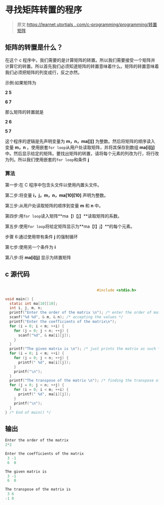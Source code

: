 # 寻找矩阵转置的程序

> 原文:[https://learnet utortials . com/c-programming/programming/转置矩阵](https://learnetutorials.com/c-programming/programs/transpose-of-matrix)

## 矩阵的转置是什么？

在这个 c 程序中，我们需要的是计算矩阵的转置。所以我们需要接受一个矩阵并计算它的转置。所以首先我们必须知道矩阵的转置意味着什么。矩阵的转置意味着我们必须把矩阵的列变成行，反之亦然。

示例:如果矩阵为

**2 5**

**6 7**

那么矩阵的转置就是

**2 6**

**5 7**

这个程序的逻辑是先声明变量为 **m，n，ma[][]** 为整数。然后将矩阵的顺序读入变量 **m，n** 。使用嵌套`for loop`从用户处读取矩阵，并将其保存到数组 **ma[i][j]** 中。然后显示给定的矩阵。要找出矩阵的转置，请将每个元素的列改为行，将行改为列。所以我们使用嵌套的`for loop`和条件 **j**

### 算法

第一步:在 C 程序中包含头文件以使用内置头文件。

第二步:将变量 **i，j，m，n，ma[10][10]** 声明为整数。

第三步:从用户处读取矩阵的顺序到变量 **m** 和 **n** 中。

第四步:用`for loop`读入矩阵**ma【I【j】**读取矩阵的系数。

第五步:使用`for loop`将给定矩阵显示为**ma【I】j】**的每个元素。

步骤 6:通过使用带有条件 **j** 的强制循环

第七步:使用另一个条件为 **i**

第八步:将 **ma[i][j]** 显示为转置矩阵

## c 源代码

```c

                                          #include <stdio.h>

void main() {
  static int ma[10][10];
  int i, j, m, n;
  printf("Enter the order of the matrix \n"); /* enter the order of matrix */
  scanf("%d %d", & m, & n); /* accepting the values */
  printf("Enter the coefficients of the matrix\n");
  for (i = 0; i < m; ++i) {
    for (j = 0; j < n; ++j) {
      scanf("%d", & ma[i][j]);
    }
  }
  printf("The given matrix is \n"); /* just prints the matrix as such */
  for (i = 0; i < m; ++i) {
    for (j = 0; j < n; ++j) {
      printf(" %d", ma[i][j]);
    }
    printf("\n");
  }
  printf("The transpose of the matrix \n"); /* finding the transpose of matrix using loop */
  for (j = 0; j < n; ++j) {
    for (i = 0; i < m; ++i) {
      printf(" %d", ma[i][j]);
    }
    printf("\n");
  }
} /* End of main() */

```

## 输出

```c
Enter the order of the matrix
2*2

Enter the coefficients of the matrix
 3 -1
 6  0

The given matrix is
 3 -1
 6  0

The transpose of the matrix is
 3 6
-1 0 
```